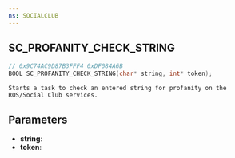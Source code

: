 ```yaml
---
ns: SOCIALCLUB
---
```

## SC_PROFANITY_CHECK_STRING

```c
// 0x9C74AC9D87B3FFF4 0xDF084A6B
BOOL SC_PROFANITY_CHECK_STRING(char* string, int* token);
```

```
Starts a task to check an entered string for profanity on the ROS/Social Club services.
```

## Parameters
* **string**:
* **token**:
